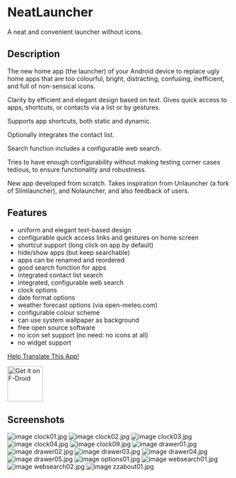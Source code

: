 # NeatLauncher

A neat and convenient launcher without icons.

## Description

The new home app (the launcher) of your Android device to replace
ugly home apps that are too colourful, bright, distracting,
confusing, inefficient, and full of non-sensical icons.

Clarity by efficient and elegant design based on text. Gives quick
access to apps, shortcuts, or contacts via a list or by gestures.

Supports app shortcuts, both static and dynamic.

Optionally integrates the contact list.

Search function includes a configurable web search.

Tries to have enough configurability without making testing corner
cases tedious, to ensure functionality and robustness.

New app developed from scratch. Takes inspiration from Unlauncher
(a fork of Slimlauncher), and Nolauncher, and also feedback of
users.

## Features

  - uniform and elegant text-based design
  - configurable quick access links and gestures on home screen
  - shortcut support (long click on app by default)
  - hide/show apps (but keep searchable)
  - apps can be renamed and reordered
  - good search function for apps
  - integrated contact list search
  - integrated, configurable web search
  - clock options
  - date format options
  - weather forecast options (via open-meteo.com)
  - configurable colour scheme
  - can use system wallpaper as background
  - free open source software
  - no icon set support (no need: no icons at all)
  - no widget support

[Help Translate This App!](
    http://henrik.theiling.de/neatlauncher/TRANSLATE.html
    )

[<img src="https://f-droid.org/badge/get-it-on.png"
        alt="Get it on F-Droid" height="80">](
    https://f-droid.org/en/packages/de.theiling.neatlauncher/
    )

## Screenshots

![image clock01.jpg](metadata/en-US/images/phoneScreenshots/clock01.jpg)
![image clock02.jpg](metadata/en-US/images/phoneScreenshots/clock02.jpg)
![image clock03.jpg](metadata/en-US/images/phoneScreenshots/clock03.jpg)
![image clock04.jpg](metadata/en-US/images/phoneScreenshots/clock04.jpg)
![image clock09.jpg](metadata/en-US/images/phoneScreenshots/clock09.jpg)
![image drawer01.jpg](metadata/en-US/images/phoneScreenshots/drawer01.jpg)
![image drawer02.jpg](metadata/en-US/images/phoneScreenshots/drawer02.jpg)
![image drawer03.jpg](metadata/en-US/images/phoneScreenshots/drawer03.jpg)
![image drawer04.jpg](metadata/en-US/images/phoneScreenshots/drawer04.jpg)
![image drawer05.jpg](metadata/en-US/images/phoneScreenshots/drawer05.jpg)
![image options01.jpg](metadata/en-US/images/phoneScreenshots/options01.jpg)
![image websearch01.jpg](metadata/en-US/images/phoneScreenshots/websearch01.jpg)
![image websearch02.jpg](metadata/en-US/images/phoneScreenshots/websearch02.jpg)
![image zzabout01.jpg](metadata/en-US/images/phoneScreenshots/zzabout01.jpg)
